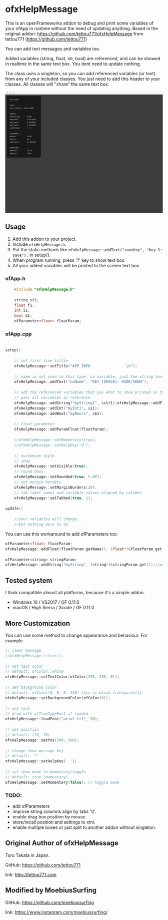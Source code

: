 # ofxHelpMessage

This is an openFrameworks addon to debug and print some variables of your ofApp in runtime without the need of updating anything. 
Based in the original addon: https://github.com/tettou771/ofxHelpMessage from tettou771 (https://github.com/tettou771)

You can add text messages and variables too.

Added variables (string, float, int, bool) are referenced, and can be showed in realtime in the same text box.
You dont need to update nothing.

The class uses a singleton, so you can add referenced variables (or text) from any of your included classes. You just need to add this header to your classes. All classes will "share" the same text box.


![Alt text](/screenshot.jpg?raw=true "MoebiusSurfing")


## Usage

1. Add this addon to your project.
1. Include `ofxHelpMessage.h`.
1. Put the static methods like `ofxHelpMessage::addText("saveKey", "Key S: save");` in setup().
1. When program running, press '?' key to show text box.
1. All your added variables will be printed to the screen text box.

### ofApp.h
```cpp
    #include "ofxHelpMessage.h"

    string st1;
    float f1;
    int i1;
    bool b1;
    ofParameter<float> floatParam;
```

### ofApp.cpp
```cpp 

setup()

    // set first line tittle
    ofxHelpMessage::setTitle("APP INFO                \n");
    
    // name is not used in this type. no variable, just the string text
    ofxHelpMessage::addText("noName", "KEY [SPACE]: HIDE/SHOW");
    
    // add the referenced variables that you what to show printed in the screen box
    // pass all variables as reference
    ofxHelpMessage::addString("myString1", &str1);ofxHelpMessage::addFloat("myFloat1 ", &f1);
    ofxHelpMessage::addInt("myInt1", &i1);
    ofxHelpMessage::addBool("myBool1", &b1);
    
    // float parameter
    ofxHelpMessage::addParamFloat(floatParam);

    //ofxHelpMessage::setMomentary(true);
    //ofxHelpMessage::setHelpKey('d');
    
    // customize style
    // show
    ofxHelpMessage::setVisible(true);
	// round bbox
    ofxHelpMessage::setRounded(true, 5.0f);
    // set margin borders
    ofxHelpMessage::setMarginBorders(20);
    // tab label names and variable values aligned by columns
    ofxHelpMessage::setTabbed(true, 1);
    
update()

    //your variables will change...
    //but nothing more to do.
```

You can use this workaround to add ofParameters too:
```cpp 
ofParameter<float> floatParam;
ofxHelpMessage::addFloat(floatParam.getName(), (float*)&floatParam.get());//get name from parameter

ofParameter<string> stringParam;
ofxHelpMessage::addString("myString", (string*)&stringParam.get());//put your custom name
```


## Tested system

I think compatible almost all platforms, because it's a simple addon.
- Windows 10 / VS2017 / OF 0.11.0
- macOS / High Sierra / Xcode / OF 0.11.0


## More Customization

You can use some method to change appearance and behaviour.
For example.

```cpp
// clear message
//ofxHelpMessage::clear();

// set text color
// default: ofColor::white
ofxHelpMessage::setTextColor(ofColor(255, 255, 0));

// set background color
// default: ofColor(0, 0, 0, 150) this is black transparently
ofxHelpMessage::setBackgroundColor(ofColor(0));

// set font
// draw with ofTrueTypeFont if loaded
ofxHelpMessage::loadFont("arial.ttf", 30);

// set position
// default: (10, 10)
ofxHelpMessage::setPos(500, 500);

// change show message key
// default: '?'
ofxHelpMessage::setHelpKey(' ');

// set show mode to momentary/toggle
// default: true (momentary)
ofxHelpMessage::setMomentary(false); // toggle mode

```

### TODO:

+ add ofParameters
+ improve string columns align by tabs '\t'.
+ enable drag box position by mouse.
+ store/recall position and settings to xml.
+ enable multiple boxes or just split to another addon without singleton.


## Original Author of ofxHelpMessage

Toru Takata in Japan.

GitHub: https://github.com/tettou771

link: http://tettou771.com


## Modified by MoebiusSurfing

GitHub: https://github.com/moebiussurfing

link: https://www.instagram.com/moebiussurfing/